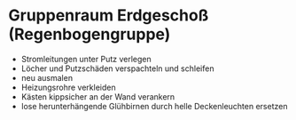 # Gruppenraum Erdgeschoß (Regenbogengruppe)

- Stromleitungen unter Putz verlegen
- Löcher und Putzschäden verspachteln und schleifen
- neu ausmalen
- Heizungsrohre verkleiden
- Kästen kippsicher an der Wand verankern
- lose herunterhängende Glühbirnen durch helle Deckenleuchten ersetzen